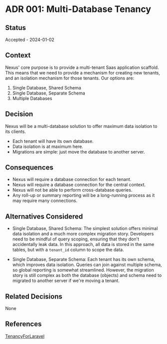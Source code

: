 # ADR 001: Multi-Database Tenancy

## Status

Accepted - 2024-01-02

## Context

Nexus' core purpose is to provide a multi-tenant Saas application scaffold. This means that we need to provide
a mechanism for creating new tenants, and an isolation mechanism for those tenants. Our options are:

1. Single Database, Shared Schema
2. Single Database, Separate Schema
3. Multiple Databases

## Decision

Nexus will be a multi-database solution to offer maximum data isolation to its clients.

- Each tenant will have its own database.
- Data isolation is at maximum here. 
- Migrations are simple: just move the database to another server. 

## Consequences

- Nexus will require a database connection for each tenant.
- Nexus will require a database connection for the central context.
- Nexus will not be able to perform cross-database queries.
- Any roll-up or summary reporting will be a long-running process as it may require many connections.

## Alternatives Considered

- Single Database, Shared Schema: The simplest solution offers minimal data isolation and a much more complex
  migration story. Developers need to be mindful of query scoping, ensuring that they don't accidentally leak data.
  In this approach, all data is stored in the same tables, but with a `tenant_id` column to scope the data.
 
- Single Database, Separate Schema: Each tenant has its own schema, which improves data isolation. Queries can
  join against multiple schema, so global reporting is somewhat streamlined. However, the migration story is still
  complex as both the database (objects) and schema need to migrated to another server if we're moving a tenant. 

## Related Decisions

None

## References

[TenancyForLaravel](https://tenancyforlaravel.com/)
